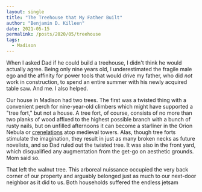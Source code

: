 ```yaml
---
layout: single
title: "The Treehouse that My Father Built"
author: "Benjamin D. Killeen"
date: 2021-05-15
permalink: /posts/2020/05/treehouse
tags:
  - Madison
---
```


When I asked Dad if he could build a treehouse, I didn't think he would actually agree. Being only
nine years old, I underestimated the fragile male ego and the affinity for power tools that would
drive my father, who did _not_ work in construction, to spend an entire summer with his newly
acquired table saw. And me. I also helped.

Our house in Madison had two trees. The first was a twisted thing with a convenient perch for
nine-year-old climbers which might have supported a "tree fort," but not a house. A tree fort, of
course, consists of no more than two planks of wood affixed to the highest possible branch with a
bunch of rusty nails, but on unfilled afternoons it can become a starliner in the Orion Nebula or
[crenelations](https://www.wikiwand.com/en/Battlement) atop medieval towers. Alas, though tree forts
stimulate the imagination, they result in just as many broken necks as future novelists, and so Dad
ruled out the twisted tree. It was also in the front yard, which disqualified any augmentation from
the get-go on aesthetic grounds. Mom said so.

That left the walnut tree. This arboreal nuissance occupied the very back corner of our property and
arguably belonged just as much to our next-door neighbor as it did to us. Both households suffered
the endless jetsam
